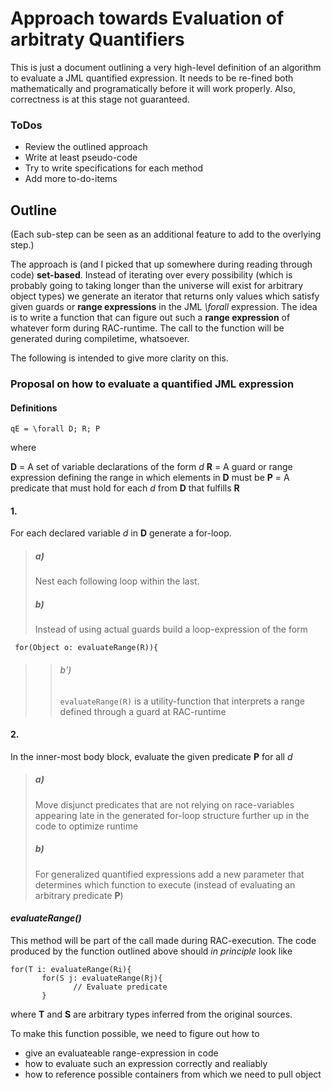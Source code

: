 # Approach towards Evaluation of arbitraty Quantifiers #

This is just a document outlining a very high-level definition of an algorithm to evaluate a JML quantified expression. It needs to be re-fined both mathematically and programatically before it will work properly. Also, correctness is at this stage not guaranteed.

### ToDos ###
  * Review the outlined approach
  * Write at least pseudo-code
  * Try to write specifications for each method
  * Add more to-do-items

## Outline ##

(Each sub-step can be seen as an additional feature to add to the overlying step.)

The approach is (and I picked that up somewhere during reading through code) **set-based**. Instead of iterating over every possibility (which is probably going to taking longer than the universe will exist for arbitrary object types) we generate an iterator that returns only values which satisfy given guards or **range expressions** in the JML _\forall_ expression. The idea is to write a function that can figure out such a **range expression** of whatever form during RAC-runtime. The call to the function will be generated during compiletime, whatsoever.

The following is intended to give more clarity on this.

### Proposal on how to evaluate a quantified JML expression ###

#### Definitions ####
```
qE = \forall D; R; P
```

where

**D** = A set of variable declarations of the form _d_
**R** = A guard or range expression defining the range in which elements in **D** must be
**P** = A predicate that must hold for each _d_ from **D** that fulfills **R**

#### 1. ####
For each declared variable _d_ in **D** generate a for-loop.
> ##### a) #####
> Nest each following loop within the last.
> ##### b) #####
> Instead of using actual guards build a loop-expression of the form
```
 for(Object o: evaluateRange(R)){
```
> > ###### b') ######
> > `evaluateRange(R)` is a utility-function that interprets a range defined through a guard at RAC-runtime
#### 2. ####
In the inner-most body block, evaluate the given predicate **P** for all _d_

> ##### a) #####
> Move disjunct predicates that are not relying on race-variables appearing late in the generated for-loop structure further up in the code to optimize runtime
> ##### b) #####
> For generalized quantified expressions add a new parameter that determines which function to execute (instead of evaluating an arbitrary predicate **P**)

#### _evaluateRange()_ ####
This method will be part of the call made during RAC-execution. The code produced by the function outlined above should _in principle_ look like

```
for(T i: evaluateRange(Ri){
	   for(S j: evaluateRange(Rj){
	   	      // Evaluate predicate
	   }
```
where **T** and **S** are arbitrary types inferred from the original sources.

To make this function possible, we need to figure out how to
  * give an evaluateable range-expression in code
  * how to evaluate such an expression correctly and realiably
  * how to reference possible containers from which we need to pull object